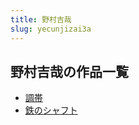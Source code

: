 ```yaml
---
title: 野村吉哉
slug: yecunjizai3a
---
```


## 野村吉哉の作品一覧

- [調帯](diaodai-8c6)
- [鉄のシャフト](tienoshiyahuto-92f)
